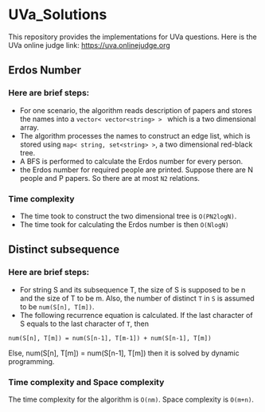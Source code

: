 # UVa_Solutions

This repository provides the implementations for UVa questions.
Here is the UVa online judge link: https://uva.onlinejudge.org

## Erdos Number
### Here are brief steps:
- For one scenario, the algorithm reads description of papers and stores the names into a `vector< vector<string> > `
which is a two dimensional array. 
- The algorithm processes the names to construct an edge list, which is stored using `map< string, set<string> >`, 
a two dimensional red-black tree. 
- A BFS is performed to calculate the Erdos number for every person. 
- the Erdos number for required people are printed. Suppose there are N people and P papers. 
So there are at most `N2` relations. 
### Time complexity
- The time took to construct the two dimensional tree is `O(PN2logN)`. 
- The time took for calculating the Erdos number is then `O(NlogN)`

## Distinct subsequence
### Here are brief steps:
- For string S and its subsequence T, the size of S is supposed to be n and the size of T to be m. 
Also, the number of distinct `T` in `S` is assumed to be `num(S[n], T[m])`. 
- The following recurrence equation is calculated. 
If the last character of S equals to the last character of `T`, then
```
num(S[n], T[m]) = num(S[n-1], T[m-1]) + num(S[n-1], T[m])
```
Else,
	num(S[n], T[m]) = num(S[n-1], T[m])
then it is solved by dynamic programming. 
### Time complexity and Space complexity
The time complexity for the algorithm is `O(nm)`. Space complexity is `O(m+n)`.
